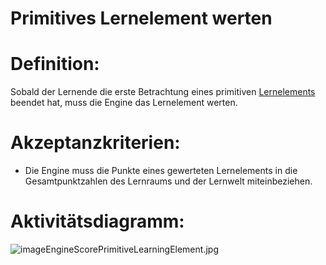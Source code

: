 # Primitives Lernelement werten



# Definition:

Sobald der Lernende die erste Betrachtung eines primitiven [Lernelements](Lernelement-GE.md) beendet hat, muss die Engine das Lernelement werten.


# Akzeptanzkriterien:

- Die Engine muss die Punkte eines gewerteten Lernelements in die Gesamtpunktzahlen des Lernraums und der Lernwelt miteinbeziehen.


# Aktivitätsdiagramm:

![imageEngineScorePrimitiveLearningElement.jpg](imageEngineScorePrimitiveLearningElement.jpg)